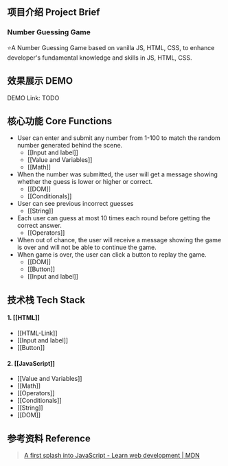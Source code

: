 ## 项目介绍 Project Brief

### Number Guessing Game

⭐A Number Guessing Game based on vanilla JS, HTML, CSS, to enhance developer's fundamental knowledge and skills in JS, HTML, CSS.

## 效果展示 DEMO

DEMO Link: TODO

## 核心功能 Core Functions

- User can enter and submit any number from 1-100 to match the random number generated behind the scene.
  - [[Input and label]]
  - [[Value and Variables]]
  - [[Math]]
- When the number was submitted, the user will get a message showing whether the guess is lower or higher or correct.
  - [[DOM]]
  - [[Conditionals]]
- User can see previous incorrect guesses
  - [[String]]
- Each user can guess at most 10 times each round before getting the correct answer.
  - [[Operators]]
- When out of chance, the user will receive a message showing the game is over and will not be able to continue the game.
- When game is over, the user can click a button to replay the game.
  - [[DOM]]
  - [[Button]]
  - [[Input and label]]

## 技术栈 Tech Stack

#### 1. [[HTML]]

- [[HTML-Link]]
- [[Input and label]]
- [[Button]]

#### 2. [[JavaScript]]

- [[Value and Variables]]
- [[Math]]
- [[Operators]]
- [[Conditionals]]
- [[String]]
- [[DOM]]

## 参考资料 Reference

> [A first splash into JavaScript - Learn web development | MDN](https://developer.mozilla.org/en-US/docs/Learn/JavaScript/First_steps/A_first_splash)
